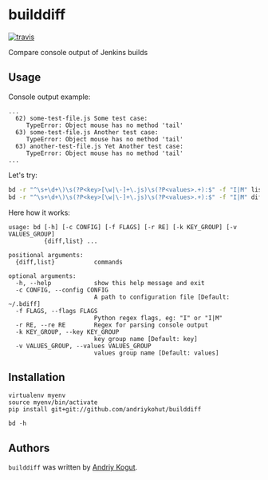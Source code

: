 # builddiff
[![travis](https://travis-ci.org/andriykohut/builddiff.png)](https://travis-ci.org/andriykohut/builddiff)

Compare console output of Jenkins builds

## Usage
Console output example:
```
...
  62) some-test-file.js Some test case:
     TypeError: Object mouse has no method 'tail'
  63) some-test-file.js Another test case:
     TypeError: Object mouse has no method 'tail'
  63) another-test-file.js Yet Another test case:
     TypeError: Object mouse has no method 'tail'
...
```
Let's try:
```bash
bd -r "^\s+\d+\)\s(?P<key>[\w|\-]+\.js)\s(?P<values>.+):$" -f "I|M" list 589
bd -r "^\s+\d+\)\s(?P<key>[\w|\-]+\.js)\s(?P<values>.+):$" -f "I|M" diff 589 590 --color
```
Here how it works:
```
usage: bd [-h] [-c CONFIG] [-f FLAGS] [-r RE] [-k KEY_GROUP] [-v VALUES_GROUP]
          {diff,list} ...

positional arguments:
  {diff,list}           commands

optional arguments:
  -h, --help            show this help message and exit
  -c CONFIG, --config CONFIG
                        A path to configuration file [Default: ~/.bdiff]
  -f FLAGS, --flags FLAGS
                        Python regex flags, eg: "I" or "I|M"
  -r RE, --re RE        Regex for parsing console output
  -k KEY_GROUP, --key KEY_GROUP
                        key group name [Default: key]
  -v VALUES_GROUP, --values VALUES_GROUP
                        values group name [Default: values]
```
## Installation
```
virtualenv myenv
source myenv/bin/activate
pip install git+git://github.com/andriykohut/builddiff

bd -h
```
## Authors

`builddiff` was written by [Andriy Kogut](mailto:kogut.andriy@gmail.com).
